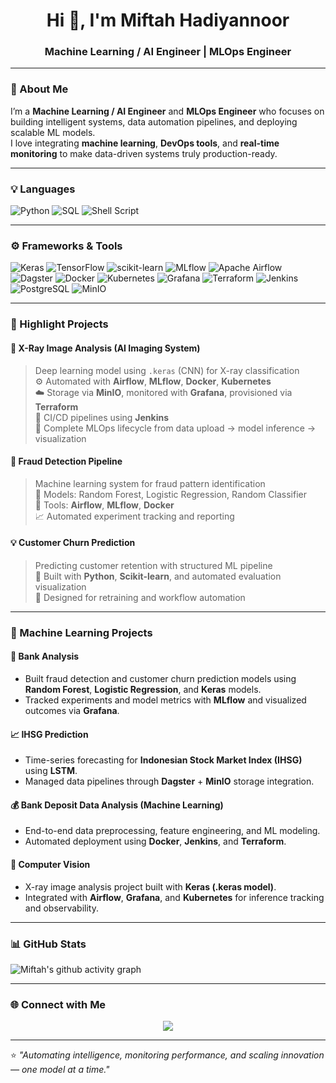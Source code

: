 <h1 align="center">Hi 👋, I'm Miftah Hadiyannoor</h1>
<h3 align="center">Machine Learning / AI Engineer | MLOps Engineer</h3>

---

### 🧠 About Me
I’m a **Machine Learning / AI Engineer** and **MLOps Engineer** who focuses on building intelligent systems, data automation pipelines, and deploying scalable ML models.  
I love integrating **machine learning**, **DevOps tools**, and **real-time monitoring** to make data-driven systems truly production-ready.

---

### 💡 Languages
![Python](https://img.shields.io/badge/Python-3776AB?style=for-the-badge&logo=python&logoColor=white)
![SQL](https://img.shields.io/badge/SQL-4479A1?style=for-the-badge&logo=postgresql&logoColor=white)
![Shell Script](https://img.shields.io/badge/Shell-89E051?style=for-the-badge&logo=gnu-bash&logoColor=black)

---

### ⚙️ Frameworks & Tools
![Keras](https://img.shields.io/badge/Keras-D00000?style=for-the-badge&logo=keras&logoColor=white)
![TensorFlow](https://img.shields.io/badge/TensorFlow-FF6F00?style=for-the-badge&logo=tensorflow&logoColor=white)
![scikit-learn](https://img.shields.io/badge/scikit--learn-F7931E?style=for-the-badge&logo=scikit-learn&logoColor=white)
![MLflow](https://img.shields.io/badge/MLflow-0194E2?style=for-the-badge&logo=mlflow&logoColor=white)
![Apache Airflow](https://img.shields.io/badge/Airflow-017CEE?style=for-the-badge&logo=apache-airflow&logoColor=white)
![Dagster](https://img.shields.io/badge/Dagster-FF9900?style=for-the-badge&logo=dagster&logoColor=white)
![Docker](https://img.shields.io/badge/Docker-2496ED?style=for-the-badge&logo=docker&logoColor=white)
![Kubernetes](https://img.shields.io/badge/Kubernetes-326CE5?style=for-the-badge&logo=kubernetes&logoColor=white)
![Grafana](https://img.shields.io/badge/Grafana-F46800?style=for-the-badge&logo=grafana&logoColor=white)
![Terraform](https://img.shields.io/badge/Terraform-623CE4?style=for-the-badge&logo=terraform&logoColor=white)
![Jenkins](https://img.shields.io/badge/Jenkins-D24939?style=for-the-badge&logo=jenkins&logoColor=white)
![PostgreSQL](https://img.shields.io/badge/PostgreSQL-336791?style=for-the-badge&logo=postgresql&logoColor=white)
![MinIO](https://img.shields.io/badge/MinIO-C72C48?style=for-the-badge&logo=minio&logoColor=white)

---

### 🧩 Highlight Projects

#### 🩻 X-Ray Image Analysis (AI Imaging System)
> Deep learning model using `.keras` (CNN) for X-ray classification  
> ⚙️ Automated with **Airflow**, **MLflow**, **Docker**, **Kubernetes**  
> ☁️ Storage via **MinIO**, monitored with **Grafana**, provisioned via **Terraform**  
> 🔄 CI/CD pipelines using **Jenkins**  
> 🚀 Complete MLOps lifecycle from data upload → model inference → visualization  

#### 🧾 Fraud Detection Pipeline
> Machine learning system for fraud pattern identification  
> 🧠 Models: Random Forest, Logistic Regression, Random Classifier  
> 🧩 Tools: **Airflow**, **MLflow**, **Docker**  
> 📈 Automated experiment tracking and reporting  

#### 💡 Customer Churn Prediction
> Predicting customer retention with structured ML pipeline  
> 🧮 Built with **Python**, **Scikit-learn**, and automated evaluation visualization  
> 🔄 Designed for retraining and workflow automation  

---

### 🚀 Machine Learning Projects

#### 🏦 **Bank Analysis**
- Built fraud detection and customer churn prediction models using **Random Forest**, **Logistic Regression**, and **Keras** models.  
- Tracked experiments and model metrics with **MLflow** and visualized outcomes via **Grafana**.

#### 📈 **IHSG Prediction**
- Time-series forecasting for **Indonesian Stock Market Index (IHSG)** using **LSTM**.  
- Managed data pipelines through **Dagster** + **MinIO** storage integration.

#### 💰 **Bank Deposit Data Analysis (Machine Learning)**
- End-to-end data preprocessing, feature engineering, and ML modeling.  
- Automated deployment using **Docker**, **Jenkins**, and **Terraform**.

#### 🧠 **Computer Vision**
- X-ray image analysis project built with **Keras (.keras model)**.  
- Integrated with **Airflow**, **Grafana**, and **Kubernetes** for inference tracking and observability.

---

### 📊 GitHub Stats
![Miftah's github activity graph](https://github-readme-activity-graph.vercel.app/graph?username=mipjeiger&theme=react-dark)


---

### 🌐 Connect with Me

<p align="center">
  <a href="https://www.linkedin.com/in/miftah-hadiyannoor-535447248/"><img src="https://img.shields.io/badge/LinkedIn-Miftah%20Hadiyannoor-blue?style=for-the-badge&logo=linkedin"></a>
</p>

---

⭐️ *"Automating intelligence, monitoring performance, and scaling innovation — one model at a time."*
